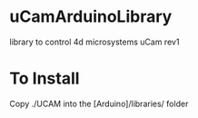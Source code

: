 uCamArduinoLibrary
==================

library to control 4d microsystems uCam rev1




To Install
==================

Copy ./UCAM into the [Arduino]/libraries/ folder

